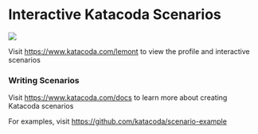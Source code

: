 # Interactive Katacoda Scenarios

[![](http://shields.katacoda.com/katacoda/lemont/count.svg)](https://www.katacoda.com/lemont "Get your profile on Katacoda.com")

Visit https://www.katacoda.com/lemont to view the profile and interactive scenarios

### Writing Scenarios
Visit https://www.katacoda.com/docs to learn more about creating Katacoda scenarios

For examples, visit https://github.com/katacoda/scenario-example
